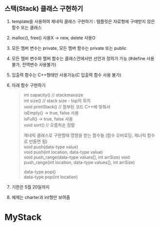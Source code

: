 ## 스택(Stack) 클래스 구현하기

1. template을 사용하여 제네릭 클래스 구현하기
   : 템플릿은 자료형에 구애받지 않은 함수 또는 클래스

2. malloc(), free() 사용X -> new, delete 사용O

3. 모든 멤버 변수는 private, 모든 멤버 함수는 private 또는 public

4. 모든 멤버 변수와 멤버 함수는 클래스안에서만 선언과 정의가 가능
   (#define 사용불가, 전역변수 사용불가)

5. 입출력 함수는 C++형태만 사용가능(C 입출력 함수 사용 불가)

6. 아래 함수 구현하기

   > int capacity() // stackmaxsize  
   > int size() // stack size - top의 위치  
   > void printStack() // 첨부된 코드 C++에 맞춰서  
   > isEmpty() -> true, false 사용  
   > isFull() -> true, false 사용  
   > void sort() // 오름차순 정렬
   >
   > 제네릭 클래스로 구현할때 영향을 받는 함수들 (함수 오버로딩, 제너릭 함수로 만들면 됨)  
   > void push(data-type value)  
   > void push(int location, data-type value)  
   > void push_range(data-type values[], int arrSize)
   > void push_range(int location, data-type values[], int arrSize)
   >
   > data-type pop()  
   > data-type pop(int location)

7. 기한은 5월 20일까지

8. 예제는 charter과 int형만 보여줌
# MyStack
